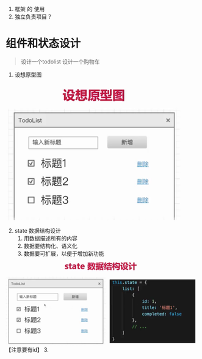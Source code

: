 1. 框架 的 使用
2. 独立负责项目？

# 组件和状态设计
> 设计一个todolist
> 设计一个购物车

1. 设想原型图

![alt text](image.png)

2. state 数据结构设计
    1. 用数据描述所有的内容
    2. 数据要结构化、语义化
    3. 数据要可扩展，以便于增加新功能

![alt text](image-1.png)
【注意要有id】
3. 


